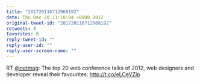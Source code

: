 ```yaml
---
title: "281720116712968192"
date: Thu Dec 20 11:18:04 +0000 2012
original-tweet-id: "281720116712968192"
retweets: 0
favorites: 0
reply-tweet-id: ""
reply-user-id: ""
reply-user-screen-name: ""
---
```

RT <a href="https://twitter.com/netmag">@netmag</a>: The top 20 web conference talks of 2012, web designers and developer reveal their favourites: http://t.co/eLCeVZlp
